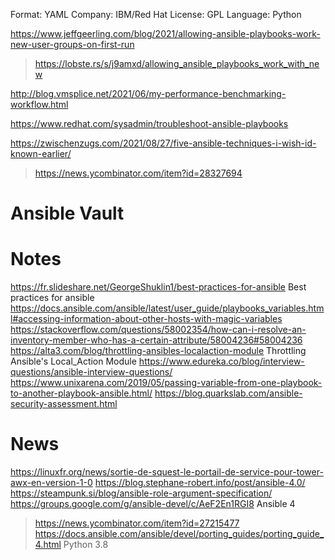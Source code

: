 
Format: YAML
Company: IBM/Red Hat
License: GPL
Language: Python

https://www.jeffgeerling.com/blog/2021/allowing-ansible-playbooks-work-new-user-groups-on-first-run
> https://lobste.rs/s/j9amxd/allowing_ansible_playbooks_work_with_new

http://blog.vmsplice.net/2021/06/my-performance-benchmarking-workflow.html

https://www.redhat.com/sysadmin/troubleshoot-ansible-playbooks

https://zwischenzugs.com/2021/08/27/five-ansible-techniques-i-wish-id-known-earlier/
> https://news.ycombinator.com/item?id=28327694

# Ansible Vault

# Notes

https://fr.slideshare.net/GeorgeShuklin1/best-practices-for-ansible Best practices for ansible
https://docs.ansible.com/ansible/latest/user_guide/playbooks_variables.html#accessing-information-about-other-hosts-with-magic-variables
https://stackoverflow.com/questions/58002354/how-can-i-resolve-an-inventory-member-who-has-a-certain-attribute/58004236#58004236
https://alta3.com/blog/throttling-ansibles-localaction-module Throttling Ansible's Local_Action Module
https://www.edureka.co/blog/interview-questions/ansible-interview-questions/
https://www.unixarena.com/2019/05/passing-variable-from-one-playbook-to-another-playbook-ansible.html/
https://blog.quarkslab.com/ansible-security-assessment.html

# News
https://linuxfr.org/news/sortie-de-squest-le-portail-de-service-pour-tower-awx-en-version-1-0
https://blog.stephane-robert.info/post/ansible-4.0/
https://steampunk.si/blog/ansible-role-argument-specification/
https://groups.google.com/g/ansible-devel/c/AeF2En1RGI8 Ansible 4
> https://news.ycombinator.com/item?id=27215477
  > https://docs.ansible.com/ansible/devel/porting_guides/porting_guide_4.html Python 3.8